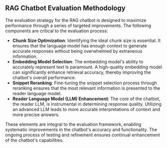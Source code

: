 
## RAG Chatbot Evaluation Methodology

The evaluation strategy for the RAG chatbot is designed to maximize performance through a series of targeted improvements. The following components are critical to the evaluation process:

- **Chunk Size Optimization**: Identifying the ideal chunk size is essential. It ensures that the language model has enough context to generate accurate responses without being overwhelmed by extraneous information.
- **Embedding Model Selection**: The embedding model's ability to accurately represent text is paramount. A high-quality embedding model can significantly enhance retrieval accuracy, thereby improving the chatbot's overall performance.
- **Snippet Reranking**: Fine-tuning the snippet selection process through reranking ensures that the most relevant information is presented to the reader language model.
- **Reader Language Model (LLM) Enhancement**: The core of the chatbot, the reader LLM, is instrumental in determining response quality. Utilizing an advanced LLM leads to more accurate interpretations of context and more precise answers.

These elements are integral to the evaluation framework, enabling systematic improvements in the chatbot's accuracy and functionality. The ongoing process of testing and refinement ensures continual enhancement of the chatbot's capabilities.

